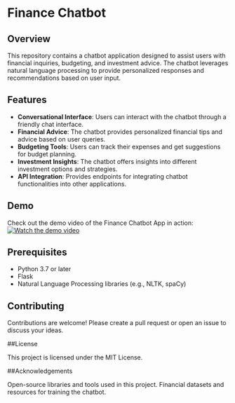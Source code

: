 # Finance Chatbot

## Overview

This repository contains a chatbot application designed to assist users with financial inquiries, budgeting, and investment advice. The chatbot leverages natural language processing to provide personalized responses and recommendations based on user input.

## Features

- **Conversational Interface**: Users can interact with the chatbot through a friendly chat interface.
- **Financial Advice**: The chatbot provides personalized financial tips and advice based on user queries.
- **Budgeting Tools**: Users can track their expenses and get suggestions for budget planning.
- **Investment Insights**: The chatbot offers insights into different investment options and strategies.
- **API Integration**: Provides endpoints for integrating chatbot functionalities into other applications.

## Demo

Check out the demo video of the Finance Chatbot App in action:  
[![Watch the demo video](https://img.youtube.com/vi/defbE6fyKOE/0.jpg)](https://youtu.be/defbE6fyKOE)


## Prerequisites

- Python 3.7 or later
- Flask
- Natural Language Processing libraries (e.g., NLTK, spaCy)

## Contributing

Contributions are welcome! Please create a pull request or open an issue to discuss your ideas.

##License

This project is licensed under the MIT License.

##Acknowledgements

Open-source libraries and tools used in this project.
Financial datasets and resources for training the chatbot.


